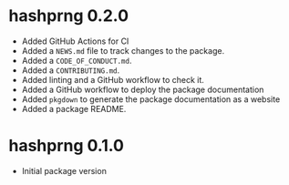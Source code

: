 # hashprng 0.2.0

* Added GitHub Actions for CI
* Added a `NEWS.md` file to track changes to the package.
* Added a `CODE_OF_CONDUCT.md`.
* Added a `CONTRIBUTING.md`.
* Added linting and a GitHub workflow to check it.
* Added a GitHub workflow to deploy the package documentation
* Added `pkgdown` to generate the package documentation as a website
* Added a package README.

# hashprng 0.1.0

* Initial package version
